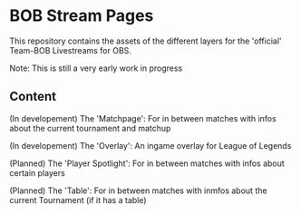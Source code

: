 # BOB Stream Pages

This repository contains the assets of the different layers for the 'official' Team-BOB Livestreams for OBS.

Note: This is still a very early work in progress

## Content

(In developement) The 'Matchpage': For in between matches with infos about the current tournament and matchup

(In developement) The 'Overlay': An ingame overlay for League of Legends

(Planned) The 'Player Spotlight': For in between matches with infos about certain players

(Planned) The 'Table': For in between matches with inmfos about the current Tournament (if it has a table)
